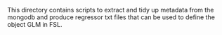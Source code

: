 This directory contains scripts to extract and tidy up metadata from the mongodb and produce regressor txt files that can be used to define the object GLM in FSL.